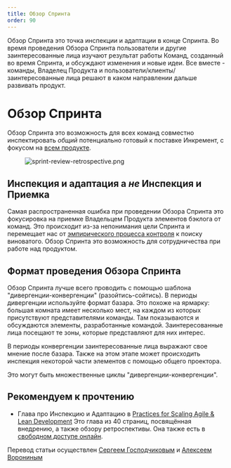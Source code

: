```yaml
---
title: Обзор Спринта 
order: 90
---
```


Обзор Спринта это точка инспекции и адаптации в конце Спринта. Во время проведения Обзора Спринта пользователи и другие заинтересованные лица изучают результат работы Команд, созданный во время Спринта, и обсуждают изменения и новые идеи. Все вместе - команды, Владелец Продукта и пользователи/клиенты/заинтересованные лица решают в каком направлении дальше развивать продукт.  

# Обзор Спринта 

Обзор Спринта это возможность для всех команд совместно инспектировать *общий* потенциально готовый к поставке Инкремент, с фокусом на [всем продукте](../principles/whole-product-focus.html).

<figure>
  <img src="/img/framework/sprint-review-retrospective.png" alt="sprint-review-retrospective.png">
</figure>

## Инспекция и адаптация а *не* Инспекция и Приемка

Самая распространенная ошибка при проведении Обзора Спринта это фокусировка на приемке Владельцем Продукта элементов бэклога от команд. Это происходит из-за непонимания цели Спринта и перемещает нас от [эмпирического процесса контроля](../principles/empirical-process-control.html) к поиску виноватого. Обзор Спринта это возможность для сотрудничества при работе над продуктом.

## Формат проведения Обзора Спринта

Обзор Спринта лучше всего проводить с помощью шаблона "дивергенции-конвергенции" (разойтись-сойтись). В периоды дивергенции используйте формат базара. Это похоже на ярмарку: большая комната имеет несколько мест, на каждом из которых присутствуют представителями команды. Там показываются и обсуждаются элементы, разработанные командой. Заинтересованные лица посещают те зоны, которые представляют для них интерес. 

В периоды конвергенции заинтересованные лица выражают свое мнение после базара. Также на этом этапе может происходить инспекция некоторой части элементов с помощью общего проектора.

Это могут быть множественные циклы "дивергенции-конвергенции".

## Рекомендуем к прочтению

* Глава про Инспекцию и Адаптацию в [Practices for Scaling Agile & Lean Development](http://www.amazon.com/Practices-Scaling-Lean-Agile-Development/dp/0321636406)
Это глава из 40 страниц, посвящённая внедрению, а также обзору ретроспективы. Она также есть в [свободном доступе онлайн](http://www.informit.com/articles/article.aspx?p=1564482).

Перевод статьи осуществлен [Сергеем Господчиковым](https://less.works/ru/profiles/sergey-gospodchikov) и [Алексеем Ворониным](https://facebook.com/agileinjection)
